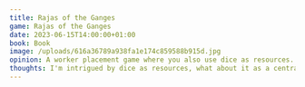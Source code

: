 ```yaml
---
title: Rajas of the Ganges
game: Rajas of the Ganges
date: 2023-06-15T14:00:00+01:00
book: Book
image: /uploads/616a36789a938fa1e174c859588b915d.jpg
opinion: A worker placement game where you also use dice as resources. Play centers around a main board but each player also builded a little village with Carcassonne-esque tiles. I enjoyed it and would play again.
thoughts: I'm intrigued by dice as resources, what about it as a central shared resource?
---
```


